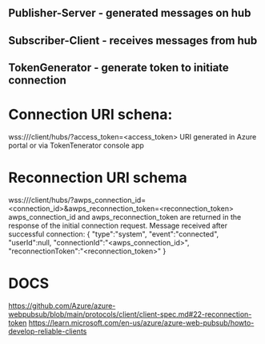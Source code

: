 ## Publisher-Server - generated messages on hub
## Subscriber-Client - receives messages from hub
## TokenGenerator - generate token to initiate connection


# Connection URI schena:
wss://<awps-endpoint>/client/hubs/<hub>?access_token=<access_token>
URI generated in Azure portal or via TokenTenerator console app

# Reconnection URI schema
wss://<awps-endpoint>/client/hubs/<hub>?awps_connection_id=<connection_id>&awps_reconnection_token=<reconnection_token>
awps_connection_id and awps_reconnection_token are returned in the response of the initial connection request.
Message received after successful connection: 
{
     "type":"system",
     "event":"connected",
     "userId":null,
     "connectionId":"<awps_connection_id>",
     "reconnectionToken":"<reconnection_token>"
 }
# DOCS
https://github.com/Azure/azure-webpubsub/blob/main/protocols/client/client-spec.md#22-reconnection-token
https://learn.microsoft.com/en-us/azure/azure-web-pubsub/howto-develop-reliable-clients
